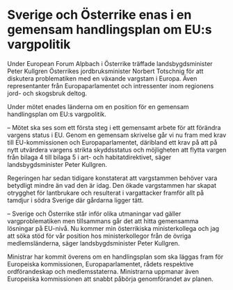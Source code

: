 # Sverige och Österrike enas i en gemensam handlingsplan om EU:s vargpolitik

Under European Forum Alpbach i Österrike träffade landsbygdsminister Peter Kullgren Österrikes jordbruksminister Norbert Totschnig för att diskutera problematiken med en växande vargstam i Europa. Även representanter från Europaparlamentet och intressenter inom regionens jord- och skogsbruk deltog.

Under mötet enades länderna om en position för en gemensam handlingsplan om EU:s vargpolitik.

– Mötet ska ses som ett första steg i ett gemensamt arbete för att förändra vargens status i EU. Genom en gemensam skrivelse går vi nu fram med krav till EU-kommissionen och Europaparlamentet, däribland ett krav på att på nytt utvärdera vargens strikta skyddsstatus och möjligheten att flytta vargen från bilaga 4 till bilaga 5 i art- och habitatdirektivet, säger landsbygdsminister Peter Kullgren.

Regeringen har sedan tidigare konstaterat att vargstammen behöver vara betydligt mindre än vad den är idag. Den ökade vargstammen har skapat otrygghet för lantbrukare och resulterat i vargattacker framför allt på tamdjur i södra Sverige där gårdarna ligger tätt.

– Sverige och Österrike står inför olika utmaningar vad gäller vargproblematiken men tillsammans går det att hitta gemensamma lösningar på EU-nivå. Nu kommer min österrikiska ministerkollega och jag att söka stöd för vår position hos ministerkollegor från de övriga medlemsländerna, säger landsbygdsminister Peter Kullgren.

Ministrar har kommit överens om en handlingsplan som ska läggas fram för Europeiska kommissionen, Europaparlamentet, rådets respektive ordförandeskap och medlemsstaterna. Ministrarna uppmanar även Europeiska kommissionen att snabbt påbörja genomförandet av planen.
